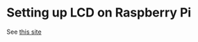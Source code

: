 # Setting up LCD on Raspberry Pi

See [this site](http://www.circuitbasics.com/raspberry-pi-i2c-lcd-set-up-and-programming/)
